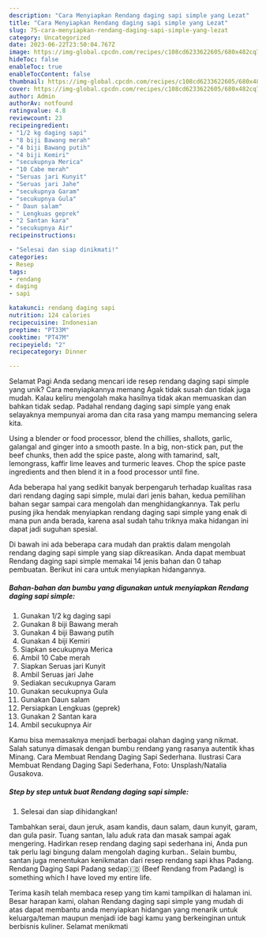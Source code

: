 ```yaml
---
description: "Cara Menyiapkan Rendang daging sapi simple yang Lezat"
title: "Cara Menyiapkan Rendang daging sapi simple yang Lezat"
slug: 75-cara-menyiapkan-rendang-daging-sapi-simple-yang-lezat
category: Uncategorized
date: 2023-06-22T23:50:04.767Z
image: https://img-global.cpcdn.com/recipes/c108cd6233622605/680x482cq70/rendang-daging-sapi-simple-foto-resep-utama.jpg
hideToc: false
enableToc: true
enableTocContent: false
thumbnail: https://img-global.cpcdn.com/recipes/c108cd6233622605/680x482cq70/rendang-daging-sapi-simple-foto-resep-utama.jpg
cover: https://img-global.cpcdn.com/recipes/c108cd6233622605/680x482cq70/rendang-daging-sapi-simple-foto-resep-utama.jpg
author: Admin
authorAv: notfound
ratingvalue: 4.8
reviewcount: 23
recipeingredient:
- "1/2 kg daging sapi"
- "8 biji Bawang merah"
- "4 biji Bawang putih"
- "4 biji Kemiri"
- "secukupnya Merica"
- "10 Cabe merah"
- "Seruas jari Kunyit"
- "Seruas jari Jahe"
- "secukupnya Garam"
- "secukupnya Gula"
- " Daun salam"
- " Lengkuas geprek"
- "2 Santan kara"
- "secukupnya Air"
recipeinstructions:

- "Selesai dan siap dinikmati!"
categories:
- Resep
tags:
- rendang
- daging
- sapi

katakunci: rendang daging sapi 
nutrition: 124 calories
recipecuisine: Indonesian
preptime: "PT33M"
cooktime: "PT47M"
recipeyield: "2"
recipecategory: Dinner

---
```



Selamat Pagi Anda sedang mencari ide resep rendang daging sapi simple yang unik? Cara menyiapkannya memang Agak tidak susah dan tidak juga mudah. Kalau keliru mengolah maka hasilnya tidak akan memuaskan dan bahkan tidak sedap. Padahal rendang daging sapi simple yang enak selayaknya mempunyai aroma dan cita rasa yang mampu memancing selera kita.


Using a blender or food processor, blend the chillies, shallots, garlic, galangal and ginger into a smooth paste. In a big, non-stick pan, put the beef chunks, then add the spice paste, along with tamarind, salt, lemongrass, kaffir lime leaves and turmeric leaves. Chop the spice paste ingredients and then blend it in a food processor until fine.

Ada beberapa hal yang sedikit banyak berpengaruh terhadap kualitas rasa dari rendang daging sapi simple, mulai dari jenis bahan, kedua pemilihan bahan segar sampai cara mengolah dan menghidangkannya. Tak perlu pusing jika hendak menyiapkan rendang daging sapi simple yang enak di mana pun anda berada, karena asal sudah tahu triknya maka hidangan ini dapat jadi suguhan spesial.


Di bawah ini ada beberapa cara mudah dan praktis dalam mengolah rendang daging sapi simple yang siap dikreasikan. Anda dapat membuat Rendang daging sapi simple memakai 14 jenis bahan dan 0 tahap pembuatan. Berikut ini cara untuk menyiapkan hidangannya.

<!--inarticleads1-->

##### Bahan-bahan dan bumbu yang digunakan untuk menyiapkan Rendang daging sapi simple:

1. Gunakan 1/2 kg daging sapi
1. Gunakan 8 biji Bawang merah
1. Gunakan 4 biji Bawang putih
1. Gunakan 4 biji Kemiri
1. Siapkan secukupnya Merica
1. Ambil 10 Cabe merah
1. Siapkan Seruas jari Kunyit
1. Ambil Seruas jari Jahe
1. Sediakan secukupnya Garam
1. Gunakan secukupnya Gula
1. Gunakan  Daun salam
1. Persiapkan  Lengkuas (geprek)
1. Gunakan 2 Santan kara
1. Ambil secukupnya Air


Kamu bisa memasaknya menjadi berbagai olahan daging yang nikmat. Salah satunya dimasak dengan bumbu rendang yang rasanya autentik khas Minang. Cara Membuat Rendang Daging Sapi Sederhana. Ilustrasi Cara Membuat Rendang Daging Sapi Sederhana, Foto: Unsplash/Natalia Gusakova. 

<!--inarticleads2-->

##### Step by step untuk buat Rendang daging sapi simple:


1. Selesai dan siap dihidangkan!

Tambahkan serai, daun jeruk, asam kandis, daun salam, daun kunyit, garam, dan gula pasir. Tuang santan, lalu aduk rata dan masak sampai agak mengering. Hadirkan resep rendang daging sapi sederhana ini, Anda pun tak perlu lagi bingung dalam mengolah daging kurban.. Selain bumbu, santan juga menentukan kenikmatan dari resep rendang sapi khas Padang. Rendang Daging Sapi Padang sedap🇮🇩 (Beef Rendang from Padang) is something which I have loved my entire life. 

Terima kasih telah membaca resep yang tim kami tampilkan di halaman ini. Besar harapan kami, olahan Rendang daging sapi simple yang mudah di atas dapat membantu anda menyiapkan hidangan yang menarik untuk keluarga/teman maupun menjadi ide bagi kamu yang berkeinginan untuk berbisnis kuliner. Selamat menikmati
